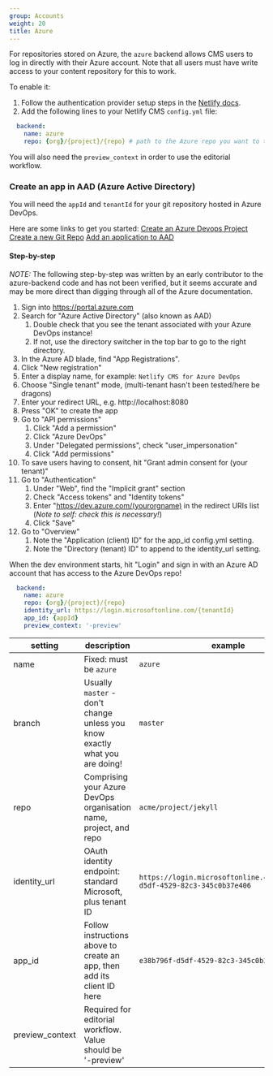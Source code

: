 ```yaml
---
group: Accounts
weight: 20
title: Azure
---
```

For repositories stored on Azure, the `azure` backend allows CMS users to log in directly with their Azure account. Note that all users must have write access to your content repository for this to work.

To enable it:

1. Follow the authentication provider setup steps in the [Netlify docs](https://www.netlify.com/docs/authentication-providers/#using-an-authentication-provider).
2. Add the following lines to your Netlify CMS `config.yml` file:

```yaml
  backend:
    name: azure
    repo: {org}/{project}/{repo} # path to the Azure repo you want to target
```

You will also need the `preview_context` in order to use the editorial workflow.


### Create an app in AAD (Azure Active Directory)
You will need the `appId` and `tenantId` for your git repository hosted in Azure DevOps.

Here are some links to get you started:
[Create an Azure Devops Project](https://docs.microsoft.com/en-us/azure/devops/organizations/projects/create-project?view=azure-devops&tabs=preview-page)
[Create a new Git Repo](https://docs.microsoft.com/en-us/azure/devops/repos/git/create-new-repo?view=azure-devops)
[Add an application to AAD](https://docs.microsoft.com/en-us/azure/active-directory/manage-apps/add-application-portal)


#### Step-by-step
_NOTE:_ The following step-by-step was written by an early contributor to the azure-backend code and has not been verified, but it seems accurate and may be more direct than digging through all of the Azure documentation.
  1. Sign into https://portal.azure.com
  2. Search for "Azure Active Directory" (also known as AAD)
      1. Double check that you see the tenant associated with your Azure DevOps instance!
      2. If not, use the directory switcher in the top bar to go to the right directory.
  3. In the Azure AD blade, find "App Registrations".
  4. Click "New registration"
  5. Enter a display name, for example: `Netlify CMS for Azure DevOps`
  6. Choose "Single tenant" mode, (multi-tenant hasn't been tested/here be dragons)
  7. Enter your redirect URL, e.g. http://localhost:8080
  8. Press "OK" to create the app
  9. Go to "API permissions"
      1. Click "Add a permission"
      2. Click "Azure DevOps"
      3. Under "Delegated permissions", check "user_impersonation"
      4. Click "Add permissions"
  10. To save users having to consent, hit "Grant admin consent for (your tenant)"
  11. Go to "Authentication"
      1. Under "Web", find the "Implicit grant" section
      2. Check "Access tokens" and "Identity tokens"
      3. Enter "https://dev.azure.com/(yourorgname) in the redirect URIs list (*Note to self: check this is necessary!*)
      4. Click "Save"
  12. Go to "Overview"
      1. Note the "Application (client) ID" for the app_id config.yml setting.
      2. Note the "Directory (tenant) ID" to append to the identity_url setting.

When the dev environment starts, hit "Login" and sign in with an Azure AD account that has access to the Azure DevOps repo!


```yaml
  backend:
    name: azure
    repo: {org}/{project}/{repo}
    identity_url: https://login.microsoftonline.com/{tenantId}
    app_id: {appId}
    preview_context: '-preview'
```


| setting      | description | example |
|--------------|-----------------------------------------------------------------------------|----------------------------------------|
| name         | Fixed: must be `azure`                                                      | `azure`                                |
| branch       | Usually `master` - don't change unless you know exactly what you are doing! | `master`                               |
| repo         | Comprising your Azure DevOps organisation name, project, and repo           | `acme/project/jekyll`                  |
| identity_url | OAuth identity endpoint: standard Microsoft, plus tenant ID                 | `https://login.microsoftonline.com/e38b796f-d5df-4529-82c3-345c0b37e406` |
| app_id       | Follow instructions above to create an app, then add its client ID here     | `e38b796f-d5df-4529-82c3-345c0b37e406` |
| preview_context | Required for editorial workflow. Value should be '-preview' |     |

